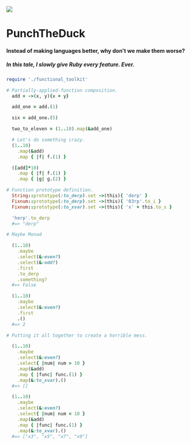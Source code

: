 ![](http://tetgames.com/sites/default/files/S/super-duck-punch-screenshot.png)
# PunchTheDuck
#### Instead of making languages better, why don't we make them worse?
##### In this tale, I slowly give Ruby *every* feature. Ever.
```ruby
require './functional_toolkit'

# Partially-applied-function composition.
  add = ->(x, y){x + y}

  add_one = add.(1)

  six = add_one.(5)

  two_to_eleven = (1..10).map(&add_one)

  # Let's do something crazy.
  (1..10)
    .map(&add)
    .map { |f| f.(1) }

  ([add]*10)
    .map { |f| f.(1) }
    .map { |g| g.(2) }

# Function prototype definition.
  String::prototype(:to_derp).set ->(this){ 'derp' }
  Fixnum::prototype(:to_derp).set ->(this){ '03rp'.to_i }
  Fixnum::prototype(:to_xvar).set ->(this){ 'x' + this.to_s }

  'herp'.to_derp
  #=> "derp"

# Maybe Monad

  (1..10)
    .maybe
    .select(&:even?)
    .select(&:odd?)
    .first
    .to_derp
    .something?
  #=> False

  (1..10)
    .maybe
    .select(&:even?)
    .first
    .()
  #=> 2

# Putting it all together to create a horrible mess.

  (1..10)
    .maybe
    .select(&:even?)
    .select{ |num| num > 10 }
    .map(&add)
    .map { |func| func.(1) }
    .map(&:to_xvar).()
  #=> []

  (1..10)
    .maybe
    .select(&:even?)
    .select{ |num| num < 10 }
    .map(&add)
    .map { |func| func.(1) }
    .map(&:to_xvar).()
  #=> ["x3", "x5", "x7", "x9"]

```
